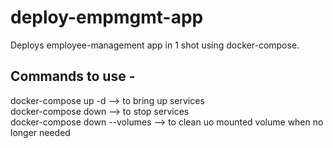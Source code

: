 # deploy-empmgmt-app
Deploys employee-management app in 1 shot using docker-compose.

## Commands to use -   
docker-compose up -d  --> to bring up services  
docker-compose down   --> to stop services  
docker-compose down --volumes  --> to clean uo mounted volume when no longer needed
